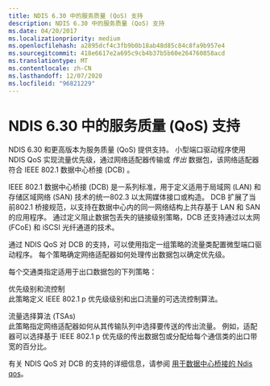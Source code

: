 ```yaml
---
title: NDIS 6.30 中的服务质量 (QoS) 支持
description: NDIS 6.30 中的服务质量 (QoS) 支持
ms.date: 04/20/2017
ms.localizationpriority: medium
ms.openlocfilehash: a2895dcf4c3fb9b0b18ab48d85c84c8fa9b957e4
ms.sourcegitcommit: 418e6617e2a695c9cb4b37b5b60e264760858acd
ms.translationtype: MT
ms.contentlocale: zh-CN
ms.lasthandoff: 12/07/2020
ms.locfileid: "96821229"
---
```

# <a name="quality-of-service-qos-support-in-ndis-630"></a>NDIS 6.30 中的服务质量 (QoS) 支持


NDIS 6.30 和更高版本为服务质量 (QoS) 提供支持。 小型端口驱动程序使用 NDIS QoS 实现流量优先级，通过网络适配器传输或 *传出* 数据包，该网络适配器符合 IEEE 802.1 数据中心桥接 (DCB) 。

IEEE 802.1 数据中心桥接 (DCB) 是一系列标准，用于定义适用于局域网 (LAN) 和存储区域网络 (SAN) 技术的统一802.3 以太网媒体接口或构造。 DCB 扩展了当前802.1 桥接规范，以支持在数据中心内的同一网络结构上共存基于 LAN 和 SAN 的应用程序。 通过定义阻止数据包丢失的链接级别策略，DCB 还支持通过以太网 (FCoE) 和 iSCSI 光纤通道的技术。

通过 NDIS QoS 对 DCB 的支持，可以使用指定一组策略的流量类配置微型端口驱动程序。 每个策略确定网络适配器如何处理传出数据包以确定优先级。

每个交通类指定适用于出口数据包的下列策略：

<a href="" id="priority-level-and-flow-control"></a>优先级别和流控制  
此策略定义 IEEE 802.1 p 优先级级别和出口流量的可选流控制算法。

<a href="" id="traffic-selection-algorithms--tsas-"></a>流量选择算法 (TSAs)   
此策略指定网络适配器如何从其传输队列中选择要传送的传出流量。 例如，适配器可以选择基于 IEEE 802.1 p 优先级的传出数据包或分配给每个通信类的出口带宽的百分比。

有关 NDIS QoS 对 DCB 的支持的详细信息，请参阅 [用于数据中心桥接的 Ndis qos](ndis-qos-for-data-center-bridging.md)。

 

 





